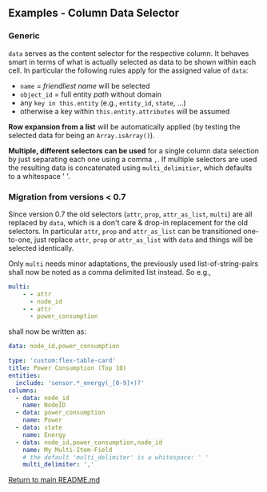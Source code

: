 ## Examples - Column Data Selector 

<!-- [full text section] -->

### Generic 
`data` serves as the content selector for the respective column. It behaves smart in terms of what 
is actually selected as data to be shown within each cell. In particular the following rules apply
for the assigned value of `data`:

* `name` = *friendliest name* will be selected
* `object_id` = full entity *path* without domain
* any `key in this.entity` (e.g., `entity_id`, `state`, ...)
* otherwise a key within `this.entity.attributes` will be assumed 

**Row expansion from a list** will be automatically applied (by testing the selected data 
for being an `Array.isArray()`). 

**Multiple, different selectors can be used** for a single column data selection by just separating 
each one using a comma `,`. If multiple selectors are used the resulting data is concatenated using 
`multi_delimitier`, which defaults to a whitespace ' '.

### Migration from versions < 0.7
Since version 0.7 the old selectors (`attr`, `prop`, `attr_as_list`, `multi`) are all replaced by
`data`, which is a don't care & drop-in replacement for the old selectors. In particular `attr`, 
`prop` and `attr_as_list` can be transitioned one-to-one, just replace `attr`, `prop` or 
`attr_as_list` with `data` and things will be selected identically. 

Only `multi` needs minor adaptations, the previously used list-of-string-pairs shall now be noted as a 
comma delimited list instead. So e.g.,

```yaml
multi:
	- - attr
	  - node_id
	- - attr
	  - power_consumption
```

shall now be written as:

```yaml
data: node_id,power_consumption
```


<!-- [listing section] -->
```yaml
type: 'custom:flex-table-card'
title: Power Consumption (Top 10)
entities:
  include: 'sensor.*_energy(_[0-9]+)?'
columns:
  - data: node_id
    name: NodeID
  - data: power_consumption
    name: Power
  - data: state
    name: Energy
  - data: node_id,power_consumption,node_id
   	name: My Multi-Item-Field
    # the default 'multi_delimiter' is a whitespace: ' '
    multi_delimiter: ','
```

<!-- [example image section] -->
<!-- use issue #29 for dumping images and link them here -->
<!-- ![image description](http://url/to/img.png) -->

[Return to main README.md](../README.md)
